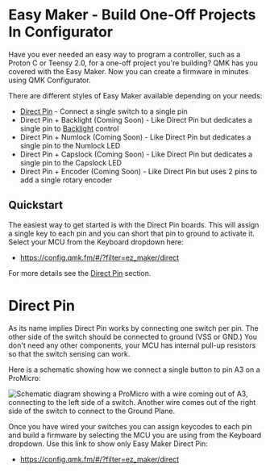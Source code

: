 # Easy Maker - Build One-Off Projects In Configurator

Have you ever needed an easy way to program a controller, such as a Proton C or Teensy 2.0, for a one-off project you're building? QMK has you covered with the Easy Maker. Now you can create a firmware in minutes using QMK Configurator.

There are different styles of Easy Maker available depending on your needs:

* [Direct Pin](https://config.qmk.fm/#/?filter=ez_maker/direct) - Connect a single switch to a single pin
* Direct Pin + Backlight (Coming Soon) - Like Direct Pin but dedicates a single pin to [Backlight](features/backlight) control
* Direct Pin + Numlock (Coming Soon) - Like Direct Pin but dedicates a single pin to the Numlock LED
* Direct Pin + Capslock (Coming Soon) - Like Direct Pin but dedicates a single pin to the Capslock LED
* Direct Pin + Encoder (Coming Soon) - Like Direct Pin but uses 2 pins to add a single rotary encoder

## Quickstart

The easiest way to get started is with the Direct Pin boards. This will assign a single key to each pin and you can short that pin to ground to activate it. Select your MCU from the Keyboard dropdown here:

* <https://config.qmk.fm/#/?filter=ez_maker/direct>

For more details see the [Direct Pin](#direct-pin) section.

# Direct Pin

As its name implies Direct Pin works by connecting one switch per pin. The other side of the switch should be connected to ground (VSS or GND.) You don't need any other components, your MCU has internal pull-up resistors so that the switch sensing can work.

Here is a schematic showing how we connect a single button to pin A3 on a ProMicro:

![Schematic diagram showing a ProMicro with a wire coming out of A3, connecting to the left side of a switch. Another wire comes out of the right side of the switch to connect to the Ground Plane.](./JcDhZll.png)

Once you have wired your switches you can assign keycodes to each pin and build a firmware by selecting the MCU you are using from the Keyboard dropdown. Use this link to show only Easy Maker Direct Pin:

* <https://config.qmk.fm/#/?filter=ez_maker/direct>
